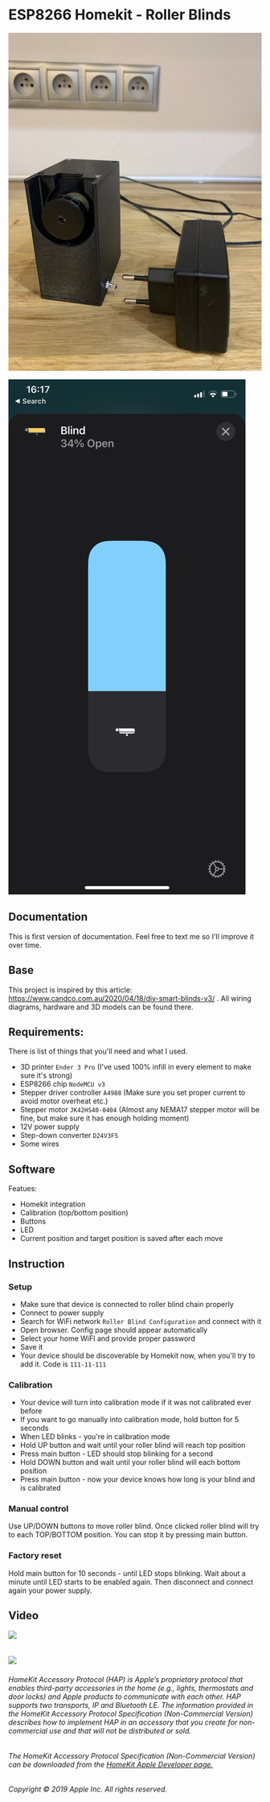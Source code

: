# ESP8266 Homekit - Roller Blinds

![](docs/assets/device1.jpg)

![](docs/assets/apple-home-screen1.jpg)

## Documentation

This is first version of documentation. Feel free to text me so I'll improve it over time.

## Base

This project is inspired by this article: https://www.candco.com.au/2020/04/18/diy-smart-blinds-v3/ . All wiring diagrams, hardware and 3D models can be found there.

## Requirements:

There is list of things that you'll need and what I used.

- 3D printer `Ender 3 Pro` (I've used 100% infill in every element to make sure it's strong)
- ESP8266 chip `NodeMCU v3`
- Stepper driver controller `A4988` (Make sure you set proper current to avoid motor overheat etc.)
- Stepper motor `JK42HS40-0404` (Almost any NEMA17 stepper motor will be fine, but make sure it has enough holding moment)
- 12V power supply
- Step-down converter `D24V3F5`
- Some wires

## Software

Featues:
- Homekit integration
- Calibration (top/bottom position)
- Buttons
- LED
- Current position and target position is saved after each move

## Instruction

### Setup

- Make sure that device is connected to roller blind chain properly
- Connect to power supply
- Search for WiFi network `Roller Blind Configuration` and connect with it
- Open browser. Config page should appear automatically
- Select your home WiFI and provide proper password
- Save it
- Your device should be discoverable by Homekit now, when you'll try to add it. Code is `111-11-111`

### Calibration

- Your device will turn into calibration mode if it was not calibrated ever before
- If you want to go manually into calibration mode, hold button for 5 seconds
- When LED blinks - you're in calibration mode
- Hold UP button and wait until your roller blind will reach top position
- Press main button - LED should stop blinking for a second
- Hold DOWN button and wait until your roller blind will each bottom position
- Press main button - now your device knows how long is your blind and is calibrated

### Manual control

Use UP/DOWN buttons to move roller blind. Once clicked roller blind will try to each TOP/BOTTOM position. You can stop it by pressing main button.

### Factory reset

Hold main button for 10 seconds - until LED stops blinking. Wait about a minute until LED starts to be enabled again. Then disconnect and connect again your power supply.

## Video

[![](https://img.youtube.com/vi/ZNfkb0DXdzo/0.jpg)](https://youtu.be/ZNfkb0DXdzo)

<br />

<img src="https://freepngimg.com/thumb/apple_logo/25366-7-apple-logo-file.png" width="20"/> 

###### HomeKit Accessory Protocol (HAP) is Apple’s proprietary protocol that enables third-party accessories in the home (e.g., lights, thermostats and door locks) and Apple products to communicate with each other. HAP supports two transports, IP and Bluetooth LE. The information provided in the HomeKit Accessory Protocol Specification (Non-Commercial Version) describes how to implement HAP in an accessory that you create for non-commercial use and that will not be distributed or sold.

###### The HomeKit Accessory Protocol Specification (Non-Commercial Version) can be downloaded from the [HomeKit Apple Developer page.](https://developer.apple.com/homekit/)

###### Copyright © 2019 Apple Inc. All rights reserved.


